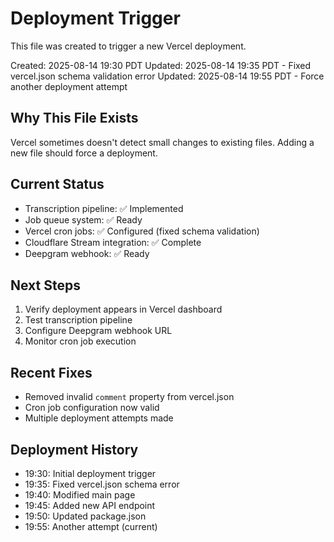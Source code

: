 # Deployment Trigger

This file was created to trigger a new Vercel deployment.

Created: 2025-08-14 19:30 PDT
Updated: 2025-08-14 19:35 PDT - Fixed vercel.json schema validation error
Updated: 2025-08-14 19:55 PDT - Force another deployment attempt

## Why This File Exists

Vercel sometimes doesn't detect small changes to existing files. Adding a new file should force a deployment.

## Current Status

- Transcription pipeline: ✅ Implemented
- Job queue system: ✅ Ready
- Vercel cron jobs: ✅ Configured (fixed schema validation)
- Cloudflare Stream integration: ✅ Complete
- Deepgram webhook: ✅ Ready

## Next Steps

1. Verify deployment appears in Vercel dashboard
2. Test transcription pipeline
3. Configure Deepgram webhook URL
4. Monitor cron job execution

## Recent Fixes

- Removed invalid `comment` property from vercel.json
- Cron job configuration now valid
- Multiple deployment attempts made

## Deployment History

- 19:30: Initial deployment trigger
- 19:35: Fixed vercel.json schema error
- 19:40: Modified main page
- 19:45: Added new API endpoint
- 19:50: Updated package.json
- 19:55: Another attempt (current)
